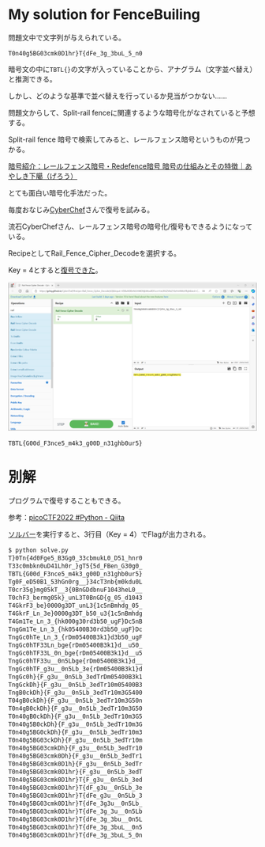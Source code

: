 # My solution for FenceBuiling

問題文中で文字列が与えられている。
```
T0n40g5BG03cmk0D1hr}T{dFe_3g_3buL_5_n0
```

暗号文の中に`TBTL{}`の文字が入っていることから、アナグラム（文字並べ替え）と推測できる。

しかし、どのような基準で並べ替えを行っているか見当がつかない……

問題文からして、Split-rail fenceに関連するような暗号化がなされていると予想する。

Split-rail fence 暗号で検索してみると、レールフェンス暗号というものが見つかる。

[暗号紹介：レールフェンス暗号・Redefence暗号 暗号の仕組みとその特徴｜あやしき下臈（げろう）](https://note.com/ayasiki_gerahu/n/nac665cb5f3c9)

とても面白い暗号化手法だった。

毎度おなじみ[CyberChef](https://gchq.github.io/CyberChef/)さんで復号を試みる。

流石CyberChefさん、レールフェンス暗号の暗号化/復号もできるようになっている。

RecipeとしてRail_Fence_Cipher_Decodeを選択する。

Key = 4とすると[復号できた](https://gchq.github.io/CyberChef/#recipe=Rail_Fence_Cipher_Decode(4,0)&input=VDBuNDBnNUJHMDNjbWswRDFocn1Ue2RGZV8zZ18zYnVMXzVfbjA&ieol=CRLF&oeol=CR)。

![](../assets/decode.png)

```
TBTL{G00d_F3nce5_m4k3_g00D_n31ghb0ur5}
```

# 別解

プログラムで復号することもできる。

参考：[picoCTF2022 #Python - Qiita](https://qiita.com/motimotipurinn/items/776afed34512f64d77c2)

[ソルバー](./solve.c)を実行すると、3行目（Key = 4）でFlagが出力される。
```
$ python solve.py
T}0Tn{4d0Fge5_B3Gg0_33cbmukL0_D51_hnr0
T33c0mbkn0uD41Lh0r_}gT5{5d_FBen_G30g0_
TBTL{G00d_F3nce5_m4k3_g00D_n31ghb0ur5}
Tg0F_eD50B1_53hGn0rg__}34cT3nb{m0kdu0L
T0cr35g}mg05kT__3{0BnGDdbnuF1043heL0__
T0chF3_bermg05k}_unL3T0BnGD{g_05_d1043
T4GkrF3_be}0000g3DT_unL3{1c5nBmhdg_05_
T4GkrF_Ln_3e}0000g3DT_b50_u3{1c5nBmhdg
T4Gm1Te_Ln_3_{hk000g30rd3b50_ugF}Dc5nB
TngGm1Te_Ln_3_{hk05400B30rd3b50_ugF}Dc
TngGc0hTe_Ln_3_{rDm05400B3k1}d3b50_ugF
TngGc0hTF33Ln_bge{rDm05400B3k1}d__u50_
TngGc0hTF33L_0n_bge{rDm05400B3k1}d__u5
TngGc0hTF33u__0n5Lbge{rDm05400B3k1}d__
TngGc0hTF_g3u__0n5Lb_3e{rDm05400B3k1}d
TngGc0h}{F_g3u__0n5Lb_3edTrDm05400B3k1
TngGckDh}{F_g3u__0n5Lb_3edTr10m05400B3
TngB0ckDh}{F_g3u__0n5Lb_3edTr10m3G5400
T04gB0ckDh}{F_g3u__0n5Lb_3edTr10m3G50n
T0n4gB0ckDh}{F_g3u__0n5Lb_3edTr10m3G50
T0n40gB0ckDh}{F_g3u__0n5Lb_3edTr10m3G5
T0n40g5B0ckDh}{F_g3u__0n5Lb_3edTr10m3G
T0n40g5BG0ckDh}{F_g3u__0n5Lb_3edTr10m3
T0n40g5BG03ckDh}{F_g3u__0n5Lb_3edTr10m
T0n40g5BG03cmkDh}{F_g3u__0n5Lb_3edTr10
T0n40g5BG03cmk0Dh}{F_g3u__0n5Lb_3edTr1
T0n40g5BG03cmk0D1h}{F_g3u__0n5Lb_3edTr
T0n40g5BG03cmk0D1hr}{F_g3u__0n5Lb_3edT
T0n40g5BG03cmk0D1hr}T{F_g3u__0n5Lb_3ed
T0n40g5BG03cmk0D1hr}T{dF_g3u__0n5Lb_3e
T0n40g5BG03cmk0D1hr}T{dFe_g3u__0n5Lb_3
T0n40g5BG03cmk0D1hr}T{dFe_3g3u__0n5Lb_
T0n40g5BG03cmk0D1hr}T{dFe_3g_3u__0n5Lb
T0n40g5BG03cmk0D1hr}T{dFe_3g_3bu__0n5L
T0n40g5BG03cmk0D1hr}T{dFe_3g_3buL__0n5
T0n40g5BG03cmk0D1hr}T{dFe_3g_3buL_5_0n
```
